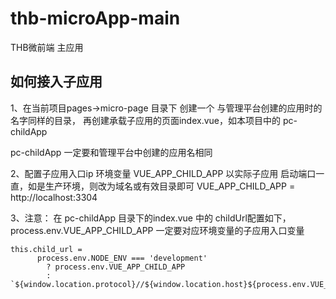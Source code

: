 # thb-microApp-main
THB微前端 主应用

## 如何接入子应用
1、在当前项目pages->micro-page 目录下 创建一个 与管理平台创建的应用时的名字同样的目录，
再创建承载子应用的页面index.vue，如本项目中的 pc-childApp

pc-childApp 一定要和管理平台中创建的应用名相同

2、配置子应用入口ip 环境变量 VUE_APP_CHILD_APP 以实际子应用 启动端口一直，如是生产环境，则改为域名或有效目录即可
VUE_APP_CHILD_APP = http://localhost:3304

3、注意：
在 pc-childApp 目录下的index.vue 中的 childUrl配置如下，process.env.VUE_APP_CHILD_APP 一定要对应环境变量的子应用入口变量
```
this.child_url =
      process.env.NODE_ENV === 'development'
        ? process.env.VUE_APP_CHILD_APP
        : `${window.location.protocol}//${window.location.host}${process.env.VUE_APP_CHILD_APP}`;
 ```